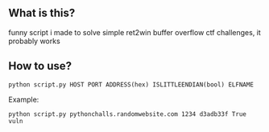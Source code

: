 ## What is this?

funny script i made to solve simple ret2win buffer overflow ctf challenges, it probably works

## How to use?

`python script.py HOST PORT ADDRESS(hex) ISLITTLEENDIAN(bool) ELFNAME`

Example:

```
python script.py pythonchalls.randomwebsite.com 1234 d3adb33f True vuln
```
